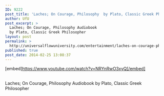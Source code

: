 ```yaml
---
ID: 9222
post_title: 'Laches; On Courage, Philosophy  by Plato, Classic Greek Philosopher'
author: UfU
post_excerpt: >
  Laches; On Courage, Philosophy Audiobook
  by Plato, Classic Greek Philosopher
layout: post
permalink: >
  http://universalflowuniversity.com/entertainment/laches-on-courage-philosophy-by-plato-classic-greek-philosopher/
published: true
post_date: 2014-02-25 13:08:37
---
```

[embed]https://www.youtube.com/watch?v=NRYnRwO3xyQ[/embed]</br></br>
<p>Laches; On Courage, Philosophy Audiobook by Plato, Classic Greek Philosopher</p>